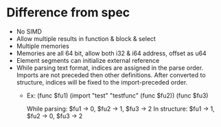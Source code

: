 # Difference from spec

* No SIMD
* Allow multiple results in function & block & select
* Multiple memories
* Memories are all 64 bit, allow both i32 & i64 address, offset as u64
* Element segments can initialize external reference
* While parsing text format, indices are assigned in the parse order. Imports are not preceded then other definitions. After converted to structure, indices will be fixed to the import-preceded order.
  - Ex:
    (func $fu1)
    (import "test" "testfunc" (func $fu2))
    (func $fu3)

    While parsing: $fu1 -> 0, $fu2 -> 1, $fu3 -> 2
    In structure: $fu1 -> 1, $fu2 -> 0, $fu3 -> 2